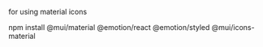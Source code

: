 for using material icons

npm install @mui/material @emotion/react @emotion/styled @mui/icons-material

